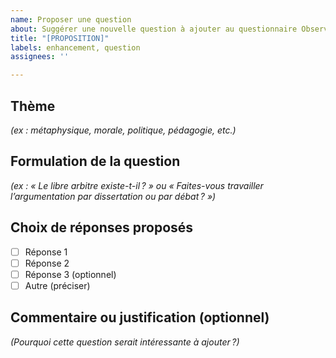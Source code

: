```yaml
---
name: Proposer une question
about: Suggérer une nouvelle question à ajouter au questionnaire ObservatoirePhilo.
title: "[PROPOSITION]"
labels: enhancement, question
assignees: ''

---
```


## Thème
_(ex : métaphysique, morale, politique, pédagogie, etc.)_

## Formulation de la question
_(ex : « Le libre arbitre existe-t-il ? » ou « Faites-vous travailler l’argumentation par dissertation ou par débat ? »)_

## Choix de réponses proposés
- [ ] Réponse 1
- [ ] Réponse 2
- [ ] Réponse 3 (optionnel)
- [ ] Autre (préciser)

## Commentaire ou justification (optionnel)
_(Pourquoi cette question serait intéressante à ajouter ?)_
